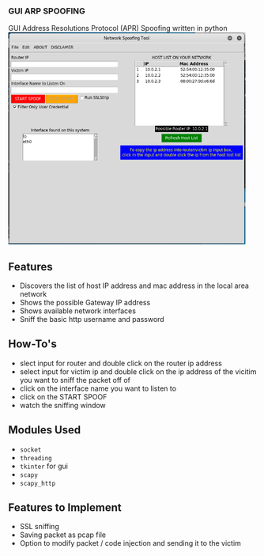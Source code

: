 ### GUI ARP SPOOFING
GUI Address Resolutions Protocol (APR) Spoofing written in python
 <img src="nettools.png" width="480" alt="screen shot">
## Features
- Discovers the list of host IP address and mac address in the local area network
- Shows the possible Gateway IP address
- Shows available network interfaces
- Sniff the basic http username and password

## How-To's
- slect input for router and double click on the router ip address
- select input for victim ip and double click on the ip address of the vicitim you want to sniff the packet off of
- click on the interface name you want to listen to
- click on the START SPOOF
- watch the sniffing window

## Modules Used
- `socket`
- `threading`
- `tkinter`  for gui
- `scapy` 
- `scapy_http`

## Features to Implement 
- SSL sniffing
- Saving packet as pcap file
- Option to modify packet / code injection and sending it to the victim
 


